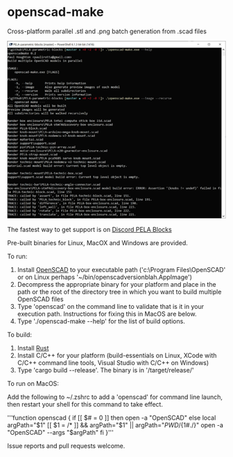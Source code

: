 # openscad-make
Cross-platform parallel .stl and .png batch generation from .scad files

![openscad-make screen shot](img/openscad-make-screen-shot.png)

The fastest way to get support is on [Discord PELA Blocks](https://discord.gg/Yy2srz)

Pre-built binaries for Linux, MacOX and Windows are provided.

To run:
1. Install [OpenSCAD](https://www.openscad.org/) to your executable path ('c:\Program Files\OpenSCAD' or on Linux perhaps '~/bin/openscadversionblah.AppImage')
1. Decompress the appropriate binary for your platform and place in the path or the root of the directory tree in which you want to build multiple OpenSCAD files
1. Type 'openscad' on the command line to validate that is it in your execution path. Instructions for fixing this in MacOS are below.
1. Type './openscad-make --help' for the list of build options.

To build:

1. Install [Rust](https://rustup.rs/)
1. Install C/C++ for your platform (build-essentials on Linux, XCode with C/C++ command line tools, Visual Studio with C/C++ on Windows)
1. Type 'cargo build --release'. The binary is in '/target/release/'

To run on MacOS:

Add the following to ~/.zshrc to add a 'openscad' for command line launch, then restart your shell for this command to take effect.

'''function openscad {
    if [[ $# = 0 ]]
    then
        open -a "OpenSCAD"
    else
        local argPath="$1"
        [[ $1 = /* ]] && argPath="$1" || argPath="$PWD/${1#./}"
        open -a "OpenSCAD" --args "$argPath"
    fi
}'''

Issue reports and pull requests welcome.

